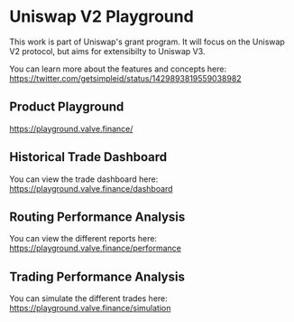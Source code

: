# Uniswap V2 Playground
This work is part of Uniswap's grant program. It will focus on the Uniswap V2 protocol, but aims for extensibilty to Uniswap V3.

You can learn more about the features and concepts here: https://twitter.com/getsimpleid/status/1429893819559038982

## Product Playground
https://playground.valve.finance/

## Historical Trade Dashboard

You can view the trade dashboard here: https://playground.valve.finance/dashboard

## Routing Performance Analysis

You can view the different reports here: https://playground.valve.finance/performance

## Trading Performance Analysis

You can simulate the different trades here: https://playground.valve.finance/simulation
